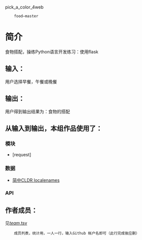 pick_a_color_4web


		food—master
# 简介 
食物搭配，操练Python语言开发练习：使用flask


		
## 输入：
用户选择早餐，午餐或晚餐
## 输出：
用户得到输出结果为：食物的搭配
## 从输入到输出，本组作品使用了：
### 模块
* [request]
### 数据
* [简中CLDR localenames](https://github.com/unicode-cldr/cldr-localenames-modern/blob/master/main/zh-Hans/territories.json)
### API


## 作者成员：
见[_team_.tsv](_team_/_team_.tsv)


		成员列表，统计用，一人一行，输入Github 帐户名即可（此行完成後应删）

